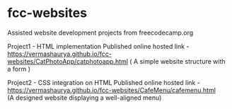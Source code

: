 # fcc-websites
Assisted website development projects from freecodecamp.org 

Project1 - HTML implementation
Published online hosted link - 
https://vermashaurya.github.io/fcc-websites/CatPhotoApp/catphotoapp.html
( A simple website structure with a form )

Project2 - CSS integration on HTML
Published online hosted link - 
https://vermashaurya.github.io/fcc-websites/CafeMenu/cafemenu.html        
(A designed website displaying a well-aligned menu)
